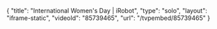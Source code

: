 {
    "title": "International Women's Day | iRobot",
    "type": "solo",
    "layout": "iframe-static",
    "videoId": "85739465",
    "url": "\/tvpembed\/85739465"
}